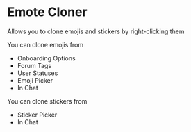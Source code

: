 # Emote Cloner

Allows you to clone emojis and stickers by right-clicking them

You can clone emojis from

-   Onboarding Options
-   Forum Tags
-   User Statuses
-   Emoji Picker
-   In Chat

You can clone stickers from

-   Sticker Picker
-   In Chat
